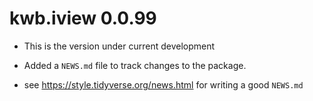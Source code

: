 # kwb.iview 0.0.99

* This is the version under current development

* Added a `NEWS.md` file to track changes to the package.

* see https://style.tidyverse.org/news.html for writing a good `NEWS.md`


